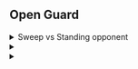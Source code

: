 ## Open Guard


<details>
<summary>Sweep vs Standing opponent</summary>

Opponent standing and you on your back. 
Saulo Ribeiro position: Left hand on opponents right ankle. Left leg on outside of opponents leg. 
Use right foot to push opponents knee back. 
If opponent presses your knee, grab their sleeve and hand it to your left
hand under opponents leg. Right hand grabs opponents collar above their shoulder.
Keep foot on opponents knee. Pull them forward and turn to the side onto your
right shoulder. 

Can also bring your hand around opponents leg. Head onto opponents leg. 
Bring your feet together. Stand up.
Bring left leg back and do single leg takedown.
For single leg takedown, remember to keep head on the inside to avoid headlock. 
</details>

<details>
<summary></summary>

</details>

<details>
<summary></summary>

</details>


